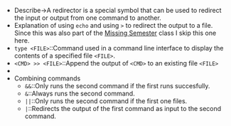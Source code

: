 - Describe→A redirector is a special symbol that can be used to redirect the input or output from one command to another.
- Explanation of using `echo` and using `>` to redirect the output to a file. Since this was also part of the [Missing Semester]() class I skip this one here.  
- `type <FILE>`::Command used in a command line interface to display the contents of a specified file `<FILE>`.
- `<CMD> >> <FILE>`::Append the output of `<CMD>` to an existing file `<FILE>` 
- 
- Combining commands
    - `&&`::Only runs the second command if the first runs succesfully. 
    - `&`::Always runs the second command.
    - `||`::Only runs the second command if the first one files.
    - `|`::Redirects the output of the first command as input to the second command. 
